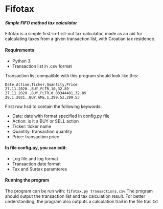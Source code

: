 # Fifotax
#### _Simple FIFO method tax calculator_

Fifotax is a simple first-in-first-out tax calculator, made as an aid for calculating taxes from a given transaction list, with Croatian tax residence.

#### Requirements
- Python 3
- Transaction list in .csv format

Transaction list compatible with this program should look like this:
```
Date,Action,Ticker,Quantity,Price
27.11.2020.,BUY,PLTR,10,32.89
27.11.2020.,BUY,PLTR,0.03344481,32.89
28.1.2021.,BUY,GME,1,299.53,299.53
```
First row hsd to contain the following keywords:
 -   Date: date with format specified in config.py file
 -   Action: is it a BUY or SELL action
 -   Ticker: ticker name
 -   Quantity: transaction quantity
 -   Price: transaction price
 
#### In file config.py, you can edit:
- Log file and log format
- Transaction date format
- Tax and Surtax paramteres

#### Running the program
The program can be run with: `fifotax.py transactions.csv`
The program should output the transaction list and tax calculation result.
For better understanding, the program also outputs a calculation trail in the file trail.txt